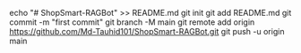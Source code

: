 echo "# ShopSmart-RAGBot" >> README.md
git init
git add README.md
git commit -m "first commit"
git branch -M main
git remote add origin https://github.com/Md-Tauhid101/ShopSmart-RAGBot.git
git push -u origin main